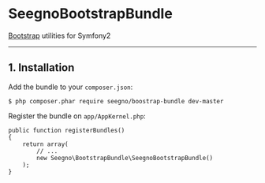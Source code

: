 SeegnoBootstrapBundle
=====================

[Bootstrap](http://getbootstrap.com) utilities for Symfony2

---

## 1. Installation

Add the bundle to your `composer.json`:

    $ php composer.phar require seegno/boostrap-bundle dev-master

Register the bundle on `app/AppKernel.php`:

    public function registerBundles()
    {
        return array(
            // ...
            new Seegno\BootstrapBundle\SeegnoBootstrapBundle()
        );
    }
